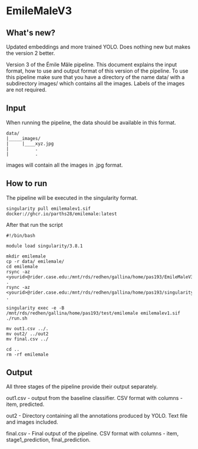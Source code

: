 # EmileMaleV3

## What's new?

Updated embeddings and more trained YOLO. Does nothing new but makes the version 2 better.

Version 3 of the Émile Mâle pipeline. This document explains the input format, how to use and output format of this version of the pipeline. To use this pipeline make sure that you have a directory of the name data/ with a subdirectory images/ which contains all the images. Labels of the images are not required.

## Input 

When running the pipeline, the data should be available in this format.

```
data/
|_____images/
|     |____xyz.jpg
|          .
|          .
```

images will contain all the images in .jpg format.

## How to run

The pipeline will be executed in the singularity format. 
```
singularity pull emilemalev1.sif docker://ghcr.io/parths28/emilemale:latest
```

After that run the script
```
#!/bin/bash

module load singularity/3.8.1

mkdir emilemale
cp -r data/ emilemale/
cd emilemale
rsync -az <yourid>@rider.case.edu:/mnt/rds/redhen/gallina/home/pas193/EmileMaleV3/ .
rsync -az <yourid>@rider.case.edu:/mnt/rds/redhen/gallina/home/pas193/singularity/emilemalev1.sif .

singularity exec -e -B /mnt/rds/redhen/gallina/home/pas193/test/emilemale emilemalev1.sif ./run.sh

mv out1.csv ../.
mv out2/ ../out2
mv final.csv ../

cd ..
rm -rf emilemale

```

## Output

All three stages of the pipeline provide their output separately. 

out1.csv - output from the baseline classifier. CSV format with columns - item, predicted.

out2 - Directory containing all the annotations produced by YOLO. Text file and images included.

final.csv - Final output of the pipeline. CSV format with columns - item, stage1_prediction, final_prediction.
